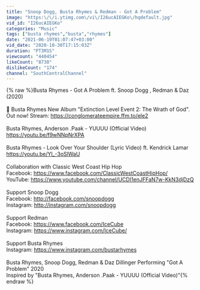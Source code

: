 ```yaml
---
title: "Snoop Dogg, Busta Rhymes & Redman - Got A Problem"
image: "https:\/\/i.ytimg.com\/vi\/I26ucAIEGKo\/hqdefault.jpg"
vid_id: "I26ucAIEGKo"
categories: "Music"
tags: ["busta rhymes","busta","rhymes"]
date: "2021-06-19T01:07:47+03:00"
vid_date: "2020-10-30T17:15:03Z"
duration: "PT3M1S"
viewcount: "440454"
likeCount: "8738"
dislikeCount: "174"
channel: "SouthCentralChannel"
---
```

{% raw %}Busta Rhymes - Got A Problem ft. Snoop Dogg , Redman &amp; Daz (2020)<br /><br />📀 Busta Rhymes New Album &quot;Extinction Level Event 2: The Wrath of God&quot;. Out now! Stream: <a rel="nofollow" target="blank" href="https://conglomerateempire.ffm.to/ele2">https://conglomerateempire.ffm.to/ele2</a><br /><br />Busta Rhymes, Anderson .Paak - YUUUU (Official Video)<br /><a rel="nofollow" target="blank" href="https://youtu.be/f9wNNpNrXPA">https://youtu.be/f9wNNpNrXPA</a><br /><br />Busta Rhymes - Look Over Your Shoulder (Lyric Video) ft. Kendrick Lamar<br /><a rel="nofollow" target="blank" href="https://youtu.be/Yl_-3oSlWaU">https://youtu.be/Yl_-3oSlWaU</a><br /><br />Collaboration with Classic West Coast Hip Hop<br />Facebook: <a rel="nofollow" target="blank" href="https://www.facebook.com/ClassicWestCoastHipHop/">https://www.facebook.com/ClassicWestCoastHipHop/</a><br />YouTube: <a rel="nofollow" target="blank" href="https://www.youtube.com/channel/UCDI1enJFFaN7w-KkN3djDzQ">https://www.youtube.com/channel/UCDI1enJFFaN7w-KkN3djDzQ</a><br /><br />Support Snoop Dogg<br />Facebook: <a rel="nofollow" target="blank" href="http://facebook.com/snoopdogg">http://facebook.com/snoopdogg</a><br />Instagram: <a rel="nofollow" target="blank" href="http://instagram.com/snoopdogg">http://instagram.com/snoopdogg</a><br /><br />Support  Redman<br />Facebook: <a rel="nofollow" target="blank" href="https://www.facebook.com/IceCube">https://www.facebook.com/IceCube</a><br />Instagram: <a rel="nofollow" target="blank" href="https://www.instagram.com/IceCube/">https://www.instagram.com/IceCube/</a><br /><br />Support Busta Rhymes<br />Instagram: <a rel="nofollow" target="blank" href="https://www.instagram.com/bustarhymes">https://www.instagram.com/bustarhymes</a><br /><br />Busta Rhymes, Snoop Dogg, Redman &amp; Daz Dillinger Performing &quot;Got A Problem&quot; 2020<br />Inspired by &quot;Busta Rhymes, Anderson .Paak - YUUUU (Official Video)&quot;{% endraw %}
